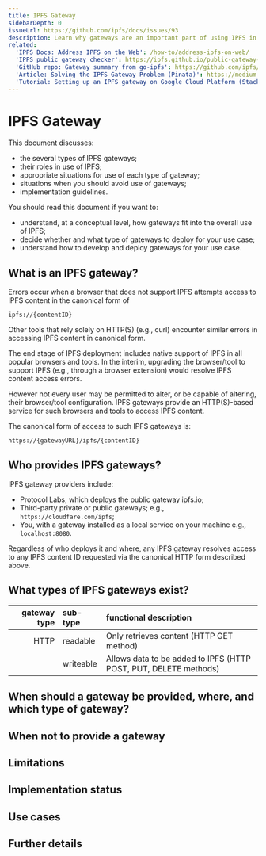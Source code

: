 ```yaml
---
title: IPFS Gateway
sidebarDepth: 0
issueUrl: https://github.com/ipfs/docs/issues/93
description: Learn why gateways are an important part of using IPFS in conjunction with the legacy web.
related:
  'IPFS Docs: Address IPFS on the Web': /how-to/address-ipfs-on-web/
  'IPFS public gateway checker': https://ipfs.github.io/public-gateway-checker/
  'GitHub repo: Gateway summary from go-ipfs': https://github.com/ipfs/go-ipfs/blob/master/docs/gateway.md
  'Article: Solving the IPFS Gateway Problem (Pinata)': https://medium.com/pinata/the-ipfs-gateway-problem-64bbe7eb8170
  'Tutorial: Setting up an IPFS gateway on Google Cloud Platform (Stacktical)': https://blog.stacktical.com/ipfs/gateway/dapp/2019/09/21/ipfs-server-google-cloud-platform.html
---
```


# IPFS Gateway

This document discusses:
*   the several types of IPFS gateways;
*   their roles in use of IPFS;
*   appropriate situations for use of each type of gateway;
*   situations when you should avoid use of gateways;
*   implementation guidelines.

You should read this document if you want to:
*   understand, at a conceptual level, how gateways fit into the overall use of IPFS;
*   decide whether and what type of gateways to deploy for your use case;
*   understand how to develop and deploy gateways for your use case.

## What is an IPFS gateway?

Errors occur when a browser that does not support IPFS attempts access to IPFS content in the canonical form of
```
ipfs://{contentID}
```
Other tools that rely solely on HTTP(S) (e.g., curl) encounter similar errors in accessing IPFS content in canonical form.

The end stage of IPFS deployment includes native support of IPFS in all popular browsers and tools.
In the interim, upgrading the browser/tool to support IPFS (e.g., through a browser extension) would resolve IPFS content access errors.

However not every user may be permitted to alter, or be capable of altering, their browser/tool configuration. IPFS gateways provide an HTTP(S)-based service for such browsers and tools to access IPFS content.

The canonical form of access to such IPFS gateways is:
```
https://{gatewayURL}/ipfs/{contentID}
```

## Who provides IPFS gateways?

IPFS gateway providers include:
*   Protocol Labs, which deploys the public gateway ipfs.io;
*   Third-party private or public gateways; e.g., `https://cloudfare.com/ipfs`;
*   You, with a gateway installed as a local service on your machine e.g., `localhost:8080`.

Regardless of who deploys it and where, any IPFS gateway resolves access to any IPFS content ID requested via the canonical HTTP form described above.

## What types of IPFS gateways exist?

| gateway type  | sub-type  | functional description    |
| -----------:  | :-------  | :--                       |
| HTTP          | readable  | Only retrieves content (HTTP GET method) |
|               | writeable | Allows data to be added to IPFS (HTTP POST, PUT, DELETE methods) |

<!-- Explain exceptions in Limitations section -->



<!-- So far the above only describes HTTP gateways. Add material for custom URL protocols; e.g., ipns://{peerID}/{path} and dweb://{ipfs address}. See https://docs-beta.ipfs.io/how-to/address-ipfs-on-web/#dweb-addressing-in-brief -->

<!-- How does it relate to the rest of IPFS -->


## When should a gateway be provided, where, and which type of gateway?
<!-- Generic use cases -->
<!-- Which kind of gateway should be used when -->

## When not to provide a gateway


## Limitations


## Implementation status
<!-- current state of technology -->
<!-- roadmap? -->
## Use cases

## Further details
<!-- where to learn more -->


<ContentStatus />
